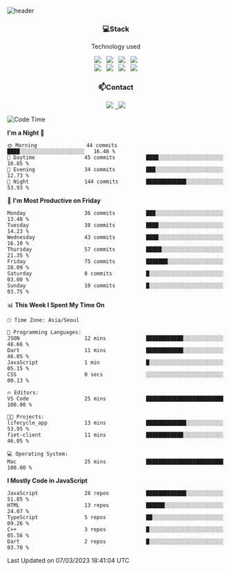 ![header](https://capsule-render.vercel.app/api?type=waving&color=gradient&height=200&text=Che-ri&fontAlign=70&fontAlignY=40&animation=twinkling)

<h3 align="center">💻Stack</h3>
<p align="center">Technology used</p>
<div align="center"><img src="https://img.shields.io/badge/HTML5-e74c3c?style=flat-square&logo=HTML5&logoColor=white"></img> &nbsp <img src="https://img.shields.io/badge/CSS3-0A84FF?style=flat-square&logo=CSS3&logoColor=white"></img> &nbsp <img src="https://img.shields.io/badge/tailwind%2Dcss-06B6D4?style=flat-square&logo=tailwindcss&logoColor=white"/></a> &nbsp <img src="https://img.shields.io/badge/styled%2Dcomponents-DB7093?style=flat-square&logo=styled%2Dcomponents&logoColor=white"/></a>
<br><img src="https://img.shields.io/badge/JavaScript-FFCD11?style=flat-square&logo=JavaScript&logoColor=white"></img> &nbsp <img src="https://img.shields.io/badge/React-00BCF6?style=flat-square&logo=React&logoColor=white"></img> &nbsp <img src="https://img.shields.io/badge/Redux-764ABC?style=flat-square&logo=Redux&logoColor=white"/> &nbsp <img src="https://img.shields.io/badge/Zustand-582D3E?style=flat-square&logo=Zustand&logoColor=white"/></a></div> 

<h3 align="center">📫Contact</h3>
<div align="center"><a href="https://cheri.tistory.com/"><img src="https://img.shields.io/badge/Cheri-AD29B6?style=flat-square&logo=Tidal&logoColor=white"/></a> <a href="rnjs1135@gmail.com"> &nbsp <img src="https://img.shields.io/badge/Gmail-EA4335?style=flat-square&logo=Gmail&logoColor=white"/></a></div>

<!--START_SECTION:waka-->
![Code Time](http://img.shields.io/badge/Code%20Time-2%2C110%20hrs%2034%20mins-blue)

**I'm a Night 🦉** 

```text
🌞 Morning                44 commits          ████░░░░░░░░░░░░░░░░░░░░░   16.48 % 
🌆 Daytime                45 commits          ████░░░░░░░░░░░░░░░░░░░░░   16.85 % 
🌃 Evening                34 commits          ███░░░░░░░░░░░░░░░░░░░░░░   12.73 % 
🌙 Night                  144 commits         █████████████░░░░░░░░░░░░   53.93 % 
```
📅 **I'm Most Productive on Friday** 

```text
Monday                   36 commits          ███░░░░░░░░░░░░░░░░░░░░░░   13.48 % 
Tuesday                  38 commits          ████░░░░░░░░░░░░░░░░░░░░░   14.23 % 
Wednesday                43 commits          ████░░░░░░░░░░░░░░░░░░░░░   16.10 % 
Thursday                 57 commits          █████░░░░░░░░░░░░░░░░░░░░   21.35 % 
Friday                   75 commits          ███████░░░░░░░░░░░░░░░░░░   28.09 % 
Saturday                 8 commits           █░░░░░░░░░░░░░░░░░░░░░░░░   03.00 % 
Sunday                   10 commits          █░░░░░░░░░░░░░░░░░░░░░░░░   03.75 % 
```


📊 **This Week I Spent My Time On** 

```text
🕑︎ Time Zone: Asia/Seoul

💬 Programming Languages: 
JSON                     12 mins             ████████████░░░░░░░░░░░░░   48.66 % 
Dart                     11 mins             ████████████░░░░░░░░░░░░░   46.05 % 
JavaScript               1 min               █░░░░░░░░░░░░░░░░░░░░░░░░   05.15 % 
CSS                      0 secs              ░░░░░░░░░░░░░░░░░░░░░░░░░   00.13 % 

🔥 Editors: 
VS Code                  25 mins             █████████████████████████   100.00 % 

🐱‍💻 Projects: 
lifecycle_app            13 mins             █████████████░░░░░░░░░░░░   53.95 % 
fiet-client              11 mins             ████████████░░░░░░░░░░░░░   46.05 % 

💻 Operating System: 
Mac                      25 mins             █████████████████████████   100.00 % 
```

**I Mostly Code in JavaScript** 

```text
JavaScript               28 repos            █████████████░░░░░░░░░░░░   51.85 % 
HTML                     13 repos            ██████░░░░░░░░░░░░░░░░░░░   24.07 % 
TypeScript               5 repos             ██░░░░░░░░░░░░░░░░░░░░░░░   09.26 % 
C++                      3 repos             █░░░░░░░░░░░░░░░░░░░░░░░░   05.56 % 
Dart                     2 repos             █░░░░░░░░░░░░░░░░░░░░░░░░   03.70 % 
```




 Last Updated on 07/03/2023 18:41:04 UTC
<!--END_SECTION:waka-->
